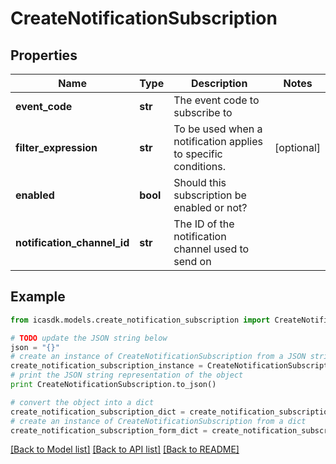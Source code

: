 # CreateNotificationSubscription


## Properties
Name | Type | Description | Notes
------------ | ------------- | ------------- | -------------
**event_code** | **str** | The event code to subscribe to | 
**filter_expression** | **str** | To be used when a notification applies to specific conditions. | [optional] 
**enabled** | **bool** | Should this subscription be enabled or not? | 
**notification_channel_id** | **str** | The ID of the notification channel used to send on | 

## Example

```python
from icasdk.models.create_notification_subscription import CreateNotificationSubscription

# TODO update the JSON string below
json = "{}"
# create an instance of CreateNotificationSubscription from a JSON string
create_notification_subscription_instance = CreateNotificationSubscription.from_json(json)
# print the JSON string representation of the object
print CreateNotificationSubscription.to_json()

# convert the object into a dict
create_notification_subscription_dict = create_notification_subscription_instance.to_dict()
# create an instance of CreateNotificationSubscription from a dict
create_notification_subscription_form_dict = create_notification_subscription.from_dict(create_notification_subscription_dict)
```
[[Back to Model list]](../README.md#documentation-for-models) [[Back to API list]](../README.md#documentation-for-api-endpoints) [[Back to README]](../README.md)


